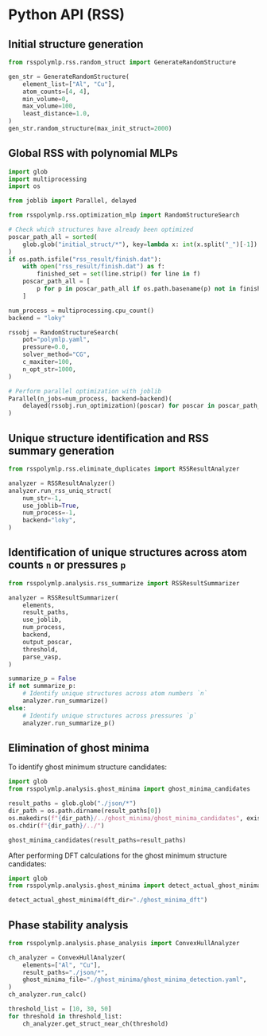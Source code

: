 # Python API (RSS)

## Initial structure generation
```python
from rsspolymlp.rss.random_struct import GenerateRandomStructure

gen_str = GenerateRandomStructure(
    element_list=["Al", "Cu"],
    atom_counts=[4, 4],
    min_volume=0,
    max_volume=100,
    least_distance=1.0,
)
gen_str.random_structure(max_init_struct=2000)
```


## Global RSS with polynomial MLPs
```python
import glob
import multiprocessing
import os

from joblib import Parallel, delayed

from rsspolymlp.rss.optimization_mlp import RandomStructureSearch

# Check which structures have already been optimized
poscar_path_all = sorted(
    glob.glob("initial_struct/*"), key=lambda x: int(x.split("_")[-1])
)
if os.path.isfile("rss_result/finish.dat"):
    with open("rss_result/finish.dat") as f:
        finished_set = set(line.strip() for line in f)
    poscar_path_all = [
        p for p in poscar_path_all if os.path.basename(p) not in finished_set
    ]

num_process = multiprocessing.cpu_count()
backend = "loky"

rssobj = RandomStructureSearch(
    pot="polymlp.yaml",
    pressure=0.0,
    solver_method="CG",
    c_maxiter=100,
    n_opt_str=1000,
)

# Perform parallel optimization with joblib
Parallel(n_jobs=num_process, backend=backend)(
    delayed(rssobj.run_optimization)(poscar) for poscar in poscar_path_all
)
```

## Unique structure identification and RSS summary generation
```python
from rsspolymlp.rss.eliminate_duplicates import RSSResultAnalyzer

analyzer = RSSResultAnalyzer()
analyzer.run_rss_uniq_struct(
    num_str=-1,
    use_joblib=True,
    num_process=-1,
    backend="loky",
)
```

## Identification of unique structures across atom counts `n` or pressures `p`
```python
from rsspolymlp.analysis.rss_summarize import RSSResultSummarizer

analyzer = RSSResultSummarizer(
    elements,
    result_paths,
    use_joblib,
    num_process,
    backend,
    output_poscar,
    threshold,
    parse_vasp,
)

summarize_p = False
if not summarize_p:
    # Identify unique structures across atom numbers `n`
    analyzer.run_summarize()
else:
    # Identify unique structures across pressures `p`
    analyzer.run_summarize_p()
```

## Elimination of ghost minima
To identify ghost minimum structure candidates:
```python
import glob
from rsspolymlp.analysis.ghost_minima import ghost_minima_candidates

result_paths = glob.glob("./json/*")
dir_path = os.path.dirname(result_paths[0])
os.makedirs(f"{dir_path}/../ghost_minima/ghost_minima_candidates", exist_ok=True)
os.chdir(f"{dir_path}/../")

ghost_minima_candidates(result_paths=result_paths)
```

After performing DFT calculations for the ghost minimum structure candidates:
```python
import glob
from rsspolymlp.analysis.ghost_minima import detect_actual_ghost_minima

detect_actual_ghost_minima(dft_dir="./ghost_minima_dft")
```

## Phase stability analysis
```python
from rsspolymlp.analysis.phase_analysis import ConvexHullAnalyzer

ch_analyzer = ConvexHullAnalyzer(
    elements=["Al", "Cu"],
    result_paths="./json/*",
    ghost_minima_file="./ghost_minima/ghost_minima_detection.yaml",
)
ch_analyzer.run_calc()

threshold_list = [10, 30, 50]
for threshold in threshold_list:
    ch_analyzer.get_struct_near_ch(threshold)
```
